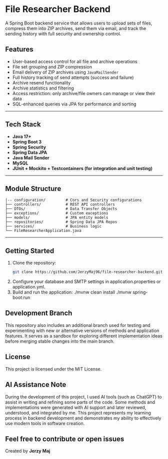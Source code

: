 # File Researcher Backend

A Spring Boot backend service that allows users to upload sets of files, compress them into ZIP archives, send them via email, and track the sending history with full security and ownership control.

## Features

- User-based access control for all file and archive operations
- File set grouping and ZIP compression
- Email delivery of ZIP archives using `JavaMailSender`
- Full history tracking of send attempts (success and failure)
- Archive resend functionality
- Archive statistics and filtering
- Access restriction: only archive/file owners can manage or view their data
- SQL-enhanced queries via JPA for performance and sorting

---

## Tech Stack

- **Java 17+**
- **Spring Boot 3**
- **Spring Security**
- **Spring Data JPA**
- **Java Mail Sender**
- **MySQL**
- **JUnit + Mockito + Testcontainers (for integration and unit testing)**

---

## Module Structure

```text
|-- configuration/         # Cors and Security configurations
├── controllers/           # REST API controllers
├── DTOs/                  # Data Transfer Objects
├── exceptions/            # Custom exceptions
├── models/                # JPA entity models
├── repositories/          # Spring Data JPA Repos
├── services/              # Business logic
└── FileResearcherApplication.java
```

---

## Getting Started

1. Clone the repository:
   ```bash
   git clone https://github.com/JerzyMaj96/file-researcher-backend.git
2. Configure your database and SMTP settings in application.properties or application.yml.
3. Build and run the application:
./mvnw clean install
./mvnw spring-boot:run

## Development Branch
This repository also includes an additional branch used for testing and experimenting with new or alternative versions of methods and application features.
It serves as a sandbox for exploring different implementation ideas before merging stable changes into the main branch.

## License

This project is licensed under the MIT License.

## AI Assistance Note
During the development of this project, I used AI tools (such as ChatGPT) to assist in writing and refining some parts of the code.
Some methods and implementations were generated with AI support and later reviewed, understood, and integrated by me.
This project represents my learning process in backend development and demonstrates my ability to effectively use modern tools in software creation.

 Feel free to contribute or open issues  
--- 
 Created by  **Jerzy Maj**
